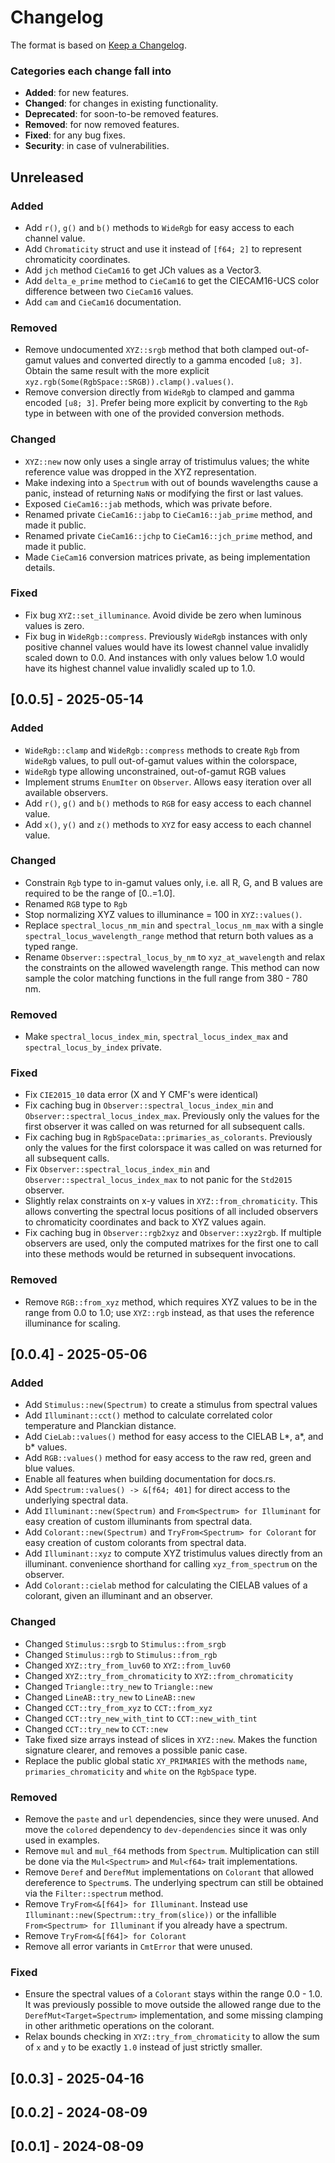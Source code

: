 # Changelog

The format is based on [Keep a Changelog](http://keepachangelog.com/en/1.0.0/).

### Categories each change fall into

* **Added**: for new features.
* **Changed**: for changes in existing functionality.
* **Deprecated**: for soon-to-be removed features.
* **Removed**: for now removed features.
* **Fixed**: for any bug fixes.
* **Security**: in case of vulnerabilities.

## Unreleased

### Added
- Add `r()`, `g()` and `b()` methods to `WideRgb` for easy access to each channel value.
- Add `Chromaticity` struct and use it instead of `[f64; 2]` to represent chromaticity coordinates.
- Add `jch` method `CieCam16` to get JCh values as a Vector3<f64>.
- Add `delta_e_prime` method to `CieCam16` to get the CIECAM16-UCS color difference between two `CieCam16` values.
- Add `cam` and `CieCam16` documentation.

### Removed
- Remove undocumented `XYZ::srgb` method that both clamped out-of-gamut values and converted
  directly to a gamma encoded `[u8; 3]`. Obtain the same result with the more explicit
  `xyz.rgb(Some(RgbSpace::SRGB)).clamp().values()`.
- Remove conversion directly from `WideRgb` to clamped and gamma encoded `[u8; 3]`. Prefer being
  more explicit by converting to the `Rgb` type in between with one of the provided conversion
  methods.

### Changed
- `XYZ::new` now only uses a single array of tristimulus values; the white reference value was dropped in the XYZ representation.
- Make indexing into a `Spectrum` with out of bounds wavelengths cause a panic, instead
  of returning `NaN`s or modifying the first or last values.
- Exposed `CieCam16::jab` methods, which was private before.
- Renamed private `CieCam16::jabp` to `CieCam16::jab_prime` method, and made it public.
- Renamed private `CieCam16::jchp` to `CieCam16::jch_prime` method, and made it public.
- Made `CieCam16` conversion matrices private, as being implementation details.


### Fixed
- Fix bug `XYZ::set_illuminance`. Avoid divide be zero when luminous values is zero.
- Fix bug in `WideRgb::compress`. Previously `WideRgb` instances with only positive channel values
  would have its lowest channel value invalidly scaled down to 0.0. And instances with only values
  below 1.0 would have its highest channel value invalidly scaled up to 1.0.


## [0.0.5] - 2025-05-14

### Added
- `WideRgb::clamp` and `WideRgb::compress` methods to create `Rgb` from `WideRgb` values, to pull
   out-of-gamut values within the colorspace,
- `WideRgb` type allowing unconstrained, out-of-gamut RGB values
- Implement strums `EnumIter` on `Observer`. Allows easy iteration over all available observers.
- Add `r()`, `g()` and `b()` methods to `RGB` for easy access to each channel value.
- Add `x()`, `y()` and `z()` methods to `XYZ` for easy access to each channel value.

### Changed
- Constrain `Rgb` type to in-gamut values only, i.e. all R, G, and B values are required to be the
  range of [0..=1.0].
- Renamed `RGB` type to `Rgb`
- Stop normalizing XYZ values to illuminance = 100 in `XYZ::values()`.
- Replace `spectral_locus_nm_min` and `spectral_locus_nm_max` with a single
  `spectral_locus_wavelength_range` method that return both values as a typed range.
- Rename `Observer::spectral_locus_by_nm` to `xyz_at_wavelength` and relax the constraints on
  the allowed wavelength range. This method can now sample the color matching functions in the
  full range from 380 - 780 nm.

### Removed
- Make `spectral_locus_index_min`, `spectral_locus_index_max` and `spectral_locus_by_index`
  private.

### Fixed
- Fix `CIE2015_10` data error (X and Y CMF's were identical)
- Fix caching bug in `Observer::spectral_locus_index_min` and
  `Observer::spectral_locus_index_max`. Previously only the values for the first
  observer it was called on was returned for all subsequent calls.
- Fix caching bug in `RgbSpaceData::primaries_as_colorants`. Previously only the values
  for the first colorspace it was called on was returned for all subsequent calls.
- Fix `Observer::spectral_locus_index_min` and `Observer::spectral_locus_index_max` to
  not panic for the `Std2015` observer.
- Slightly relax constraints on x-y values in `XYZ::from_chromaticity`. This allows converting
  the spectral locus positions of all included observers to chromaticity coordinates and back
  to XYZ values again.
- Fix caching bug in `Observer::rgb2xyz` and `Observer::xyz2rgb`. If multiple observers are used,
  only the computed matrixes for the first one to call into these methods would be returned in
  subsequent invocations.

### Removed
  - Remove `RGB::from_xyz` method, which requires XYZ values to be in the range from 0.0 to 1.0;
    use `XYZ::rgb` instead, as that uses the reference illuminance for scaling.


## [0.0.4] - 2025-05-06

### Added
- Add `Stimulus::new(Spectrum)` to create a stimulus from spectral values
- Add `Illuminant::cct()` method to calculate correlated color temperature and Planckian distance.
- Add `CieLab::values()` method for easy access to the CIELAB L*, a*, and b* values.
- Add `RGB::values()` method for easy access to the raw red, green and blue values.
- Enable all features when building documentation for docs.rs.
- Add `Spectrum::values() -> &[f64; 401]` for direct access to the underlying spectral data.
- Add `Illuminant::new(Spectrum)` and `From<Spectrum> for Illuminant` for easy creation of
  custom illuminants from spectral data.
- Add `Colorant::new(Spectrum)` and `TryFrom<Spectrum> for Colorant` for easy creation of
  custom colorants from spectral data.
- Add `Illuminant::xyz` to compute XYZ tristimulus values directly from an illuminant.
  convenience shorthand for calling `xyz_from_spectrum` on the observer.
- Add `Colorant::cielab` method for calculating the CIELAB values of a colorant, given an
  illuminant and an observer.

### Changed
- Changed `Stimulus::srgb` to `Stimulus::from_srgb`
- Changed `Stimulus::rgb` to `Stimulus::from_rgb`
- Changed `XYZ::try_from_luv60` to `XYZ::from_luv60`
- Changed `XYZ::try_from_chromaticity` to `XYZ::from_chromaticity`
- Changed `Triangle::try_new` to `Triangle::new`
- Changed `LineAB::try_new` to `LineAB::new`
- Changed `CCT::try_from_xyz` to `CCT::from_xyz`
- Changed `CCT::try_new_with_tint` to `CCT::new_with_tint`
- Changed `CCT::try_new` to `CCT::new`
- Take fixed size arrays instead of slices in `XYZ::new`. Makes the function signature clearer,
  and removes a possible panic case.
- Replace the public global static `XY_PRIMARIES` with the methods `name`,
  `primaries_chromaticity` and `white` on the `RgbSpace` type.

### Removed
- Remove the `paste` and `url` dependencies, since they were unused. And move the
  `colored` dependency to `dev-dependencies` since it was only used in examples.
- Remove `mul` and `mul_f64` methods from `Spectrum`. Multiplication can still be done via the
  `Mul<Spectrum>` and `Mul<f64>` trait implementations.
- Remove `Deref` and `DerefMut` implementations on `Colorant` that allowed dereference to
  `Spectrum`s. The underlying spectrum can still be obtained via the `Filter::spectrum` method.
- Remove `TryFrom<&[f64]> for Illuminant`. Instead use `Illuminant::new(Spectrum::try_from(slice))`
  or the infallible `From<Spectrum> for Illuminant` if you already have a spectrum.
- Remove `TryFrom<&[f64]> for Colorant`
- Remove all error variants in `CmtError` that were unused.

### Fixed
- Ensure the spectral values of a `Colorant` stays within the range 0.0 - 1.0. It was previously
  possible to move outside the allowed range due to the `DerefMut<Target=Spectrum>` implementation,
  and some missing clamping in other arithmetic operations on the colorant.
- Relax bounds checking in `XYZ::try_from_chromaticity` to allow the sum of `x` and `y` to be
  exactly `1.0` instead of just strictly smaller.


## [0.0.3] - 2025-04-16


## [0.0.2] - 2024-08-09


## [0.0.1] - 2024-08-09



